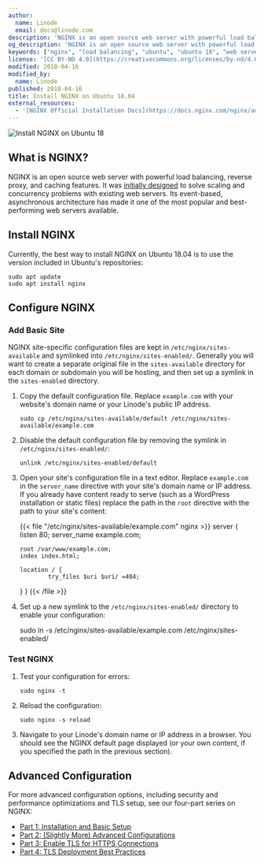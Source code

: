 ```yaml
---
author:
  name: Linode
  email: docs@linode.com
description: 'NGINX is an open source web server with powerful load balancing, reverse proxy, and caching features. This guide demonstrates how to install NGINX on Ubuntu 18.04.'
og_description: 'NGINX is an open source web server with powerful load balancing, reverse proxy, and caching features. This guide demonstrates how to install NGINX on Ubuntu 18.04.'
keywords: ["nginx", "load balancing", "ubuntu", "ubuntu 18", "web server", "static content", "install nginx"]
license: '[CC BY-ND 4.0](https://creativecommons.org/licenses/by-nd/4.0)'
modified: 2018-04-16
modified_by:
  name: Linode
published: 2018-04-16
title: Install NGINX on Ubuntu 18.04
external_resources:
  - '[NGINX Official Installation Docs](https://docs.nginx.com/nginx/admin-guide/installing-nginx/installing-nginx-open-source/)'
---
```


![Install NGINX on Ubuntu 18](install-nginx-ubuntu-smg.jpg)

## What is NGINX?

NGINX is an open source web server with powerful load balancing, reverse proxy, and caching features. It was [initially designed](https://www.nginx.com/resources/glossary/nginx/) to solve scaling and concurrency problems with existing web servers. Its event-based, asynchronous architecture has made it one of the most popular and best-performing web servers available.

## Install NGINX

Currently, the best way to install NGINX on Ubuntu 18.04 is to use the version included in Ubuntu's repositories:

    sudo apt update
    sudo apt install nginx

## Configure NGINX

### Add Basic Site

NGINX site-specific configuration files are kept in `/etc/nginx/sites-available` and symlinked into  `/etc/nginx/sites-enabled/`. Generally you will want to create a separate original file in the `sites-available` directory for each domain or subdomain you will be hosting, and then set up a symlink in the `sites-enabled` directory.

1.  Copy the default configuration file. Replace `example.com` with your website's domain name or your Linode's public IP address.

        sudo cp /etc/nginx/sites-available/default /etc/nginx/sites-available/example.com

2.  Disable the default configuration file by removing the symlink in `/etc/nginx/sites-enabled/`:

        unlink /etc/nginx/sites-enabled/default

3.  Open your site's configuration file in a text editor. Replace `example.com` in the `server_name` directive with your site's domain name or IP address. If you already have content ready to serve (such as a WordPress installation or static files) replace the path in the `root` directive with the path to your site's content:

    {{< file "/etc/nginx/sites-available/example.com" nginx >}}
server {
    listen       80;
    server_name  example.com;

        root /var/www/example.com;
        index index.html;

        location / {
                try_files $uri $uri/ =404;
      }
}
{{< /file >}}

4.   Set up a new symlink to the `/etc/nginx/sites-enabled/` directory to enable your configuration:

        sudo ln -s /etc/nginx/sites-available/example.com /etc/nginx/sites-enabled/

### Test NGINX

1.  Test your configuration for errors:

        sudo nginx -t

2.  Reload the configuration:

        sudo nginx -s reload

3.  Navigate to your Linode's domain name or IP address in a browser. You should see the NGINX default page displayed (or your own content, if you specified the path in the previous section).

## Advanced Configuration

For more advanced configuration options, including security and performance optimizations and TLS setup, see our four-part series on NGINX:

- [Part 1: Installation and Basic Setup](/docs/web-servers/nginx/nginx-installation-and-basic-setup/)
- [Part 2: (Slightly More) Advanced Configurations](/docs/web-servers/nginx/slightly-more-advanced-configurations-for-nginx/)
- [Part 3: Enable TLS for HTTPS Connections](/docs/web-servers/nginx/enable-tls-on-nginx-for-https-connections/)
- [Part 4: TLS Deployment Best Practices](/docs/web-servers/nginx/tls-deployment-best-practices-for-nginx/)
